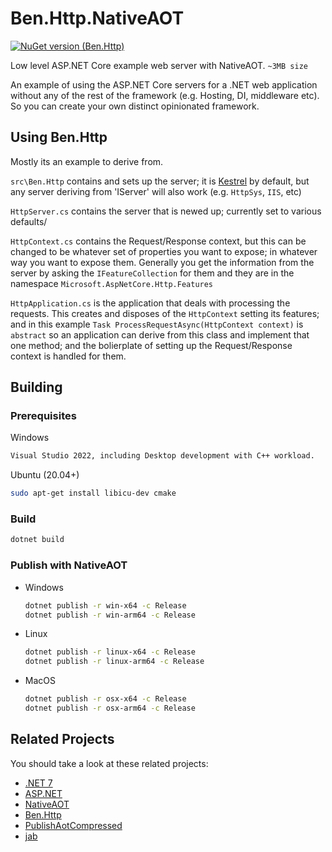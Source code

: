 # Ben.Http.NativeAOT

[![NuGet version (Ben.Http)](https://img.shields.io/nuget/v/Ben.Http.svg?style=flat-square)](https://www.nuget.org/packages/Ben.Http/)

Low level ASP.NET Core example web server with NativeAOT. `~3MB size`

An example of using the ASP.NET Core servers for a .NET web application without any of the rest of the framework (e.g. Hosting, DI, middleware etc). So you can create your own distinct opinionated framework.

## Using Ben.Http

Mostly its an example to derive from. 

`src\Ben.Http` contains and sets up the server; it is [Kestrel](https://github.com/dotnet/aspnetcore/tree/master/src/Servers/Kestrel) by default, but any server deriving from 'IServer' will also work (e.g. `HttpSys`, `IIS`, etc)

`HttpServer.cs` contains the server that is newed up; currently set to various defaults/

`HttpContext.cs` contains the Request/Response context, but this can be changed to be whatever set of properties you want to expose; in whatever way you want to expose them. Generally you get the information from the server by asking the `IFeatureCollection` for them and they are in the namespace `Microsoft.AspNetCore.Http.Features`

`HttpApplication.cs` is the application that deals with processing the requests. This creates and disposes of the `HttpContext` setting its features; and in this example `Task ProcessRequestAsync(HttpContext context)` is `abstract` so an application can derive from this class and implement that one method; and the bolierplate of setting up the Request/Response context is handled for them.

## Building

### Prerequisites

Windows

```bash
Visual Studio 2022, including Desktop development with C++ workload.
```

Ubuntu (20.04+)

```bash
sudo apt-get install libicu-dev cmake
```

### Build

```bash
dotnet build
```

### Publish with NativeAOT

- Windows
  ```bash
  dotnet publish -r win-x64 -c Release
  dotnet publish -r win-arm64 -c Release
  ```
 
- Linux
   ```bash
  dotnet publish -r linux-x64 -c Release
  dotnet publish -r linux-arm64 -c Release
  ```
  
- MacOS
  ```bash
  dotnet publish -r osx-x64 -c Release
  dotnet publish -r osx-arm64 -c Release
  ```

## Related Projects

You should take a look at these related projects:

- [.NET 7](https://github.com/dotnet/runtime)
- [ASP.NET](https://github.com/aspnet)
- [NativeAOT](https://github.com/dotnet/runtime/tree/main/src/coreclr/nativeaot)
- [Ben.Http](https://github.com/benaadams/Ben.Http)
- [PublishAotCompressed](https://github.com/MichalStrehovsky/PublishAotCompressed)
- [jab](https://github.com/pakrym/jab)
